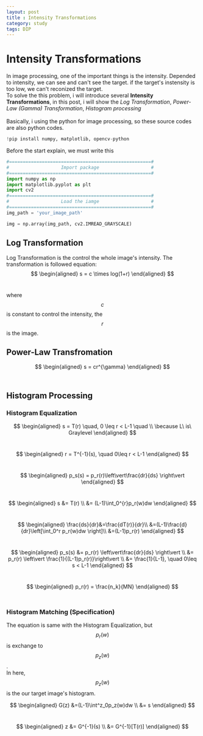```yaml
---
layout: post
title : Intensity Transformations
category: study
tags: DIP
---
```

# Intensity Transformations
In image processing, one of the important things is the intensity. Depended to intensity, we can see and can't see the target. if the target's instensity is too low, we can't reconized the target.<br/>
To solve the this problem, i will introduce several **Intensity Transformations**, in this post, i will show the *Log Transformation*, *Power-Law (Gamma) Transformation*, *Histogram processing* <br/> <br/>
Basically, i using the python for image processing, so these source codes are also python codes.<br/>
```python
!pip install numpy, matplotlib, opencv-python
```
Before the start explain, we must write this
```python
#====================================================#
#                   Import package                   #
#====================================================#
import numpy as np
import matplotlib.pyplot as plt
import cv2
#====================================================#
#                   Load the iamge                   #
#====================================================#
img_path = 'your_image_path'

img = np.array(img_path, cv2.IMREAD_GRAYSCALE)
```
## Log Transformation

Log Transformation is the control the whole image's intensity. The transformation is followed equation:<br/>
$$
\begin{aligned}
  s = c \times log(1+r)
\end{aligned}
$$<br/>

where $$c$$ is constant to control the intensity, the $$r$$ is the image.


## Power-Law Transfromation <br/>

$$
\begin{aligned}
  s = cr^{\gamma}
\end{aligned}
$$<br/>


## Histogram Processing

### Histogram Equalization

$$
\begin{aligned}
  s = T(r) \quad, 0 \leq r < L-1 \quad \\ 
  \because L\ is\  Graylevel
\end{aligned}
$$<br/>

$$
\begin{aligned}
  r = T^{-1}(s), \quad 0\leq r < L-1
\end{aligned}
$$<br/>

$$
\begin{aligned}
  p_s(s) = p_r(r)\left\vert\frac{dr}{ds} \right\vert 
\end{aligned}
$$<br/>

$$
\begin{aligned}
  s &= T(r) \\
    &= (L-1)\int_0^{r}p_r(w)dw
\end{aligned}
$$<br/>

$$
\begin{aligned}
  \frac{ds}{dr}&=\frac{dT(r)}{dr}\\
    &=(L-1)\frac{d}{dr}\left[\int_0^r p_r(w)dw \right]\\
    &=(L-1)p_r(r)
\end{aligned}
$$<br/>

$$
\begin{aligned}
  p_s(s) &= p_r(r) \left\vert\frac{dr}{ds} \right\vert \\
    &= p_r(r) \left\vert \frac{1}{(L-1)p_r(r)}\right\vert \\
    &= \frac{1}{L-1}, \quad 0\leq s < L-1
\end{aligned}
$$<br/>

$$
\begin{aligned}
  p_r(r) = \frac{n_k}{MN}
\end{aligned}
$$<br/>

### Histogram Matching (Specification)
The equation is same with the Histogram Equalization, but $$p_r(w)$$ is exchange to $$p_z(w)$$.<br/>In here, $$p_z(w)$$ is the our target image's histogram.

$$
\begin{aligned}
  G(z) &=(L-1)\int^z_0p_z(w)dw \\
  &= s
\end{aligned}
$$<br/>

$$
\begin{aligned}
  z &= G^{-1}(s) \\ 
    &= G^{-1}[T(r)]
\end{aligned}
$$<br/>
